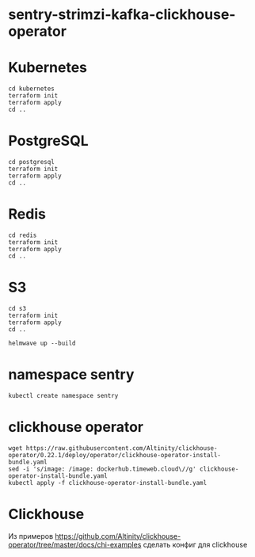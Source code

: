 # sentry-strimzi-kafka-clickhouse-operator

# Kubernetes
```shell
cd kubernetes
terraform init
terraform apply
cd ..
```

# PostgreSQL
```shell
cd postgresql
terraform init
terraform apply
cd ..
```

# Redis
```shell
cd redis
terraform init
terraform apply
cd ..
```

# S3
```shell
cd s3
terraform init
terraform apply
cd ..
```

```shell
helmwave up --build
```

# namespace sentry
```shell
kubectl create namespace sentry
```

# clickhouse operator
```shell
wget https://raw.githubusercontent.com/Altinity/clickhouse-operator/0.22.1/deploy/operator/clickhouse-operator-install-bundle.yaml
sed -i 's/image: /image: dockerhub.timeweb.cloud\//g' clickhouse-operator-install-bundle.yaml
kubectl apply -f clickhouse-operator-install-bundle.yaml
```

# Clickhouse
Из примеров https://github.com/Altinity/clickhouse-operator/tree/master/docs/chi-examples сделать конфиг для clickhouse
